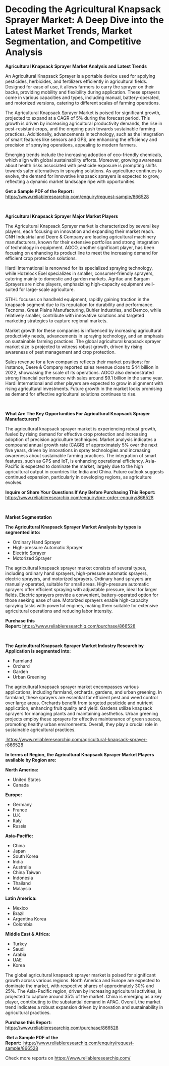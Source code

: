 <p><h1>Decoding the Agricultural Knapsack Sprayer Market: A Deep Dive into the Latest Market Trends, Market Segmentation, and Competitive Analysis</h1></p><p><strong>Agricultural Knapsack Sprayer Market Analysis and Latest Trends</strong></p>
<p><p>An Agricultural Knapsack Sprayer is a portable device used for applying pesticides, herbicides, and fertilizers efficiently in agricultural fields. Designed for ease of use, it allows farmers to carry the sprayer on their backs, providing mobility and flexibility during application. These sprayers come in various capacities and types, including manual, battery-operated, and motorized versions, catering to different scales of farming operations.</p><p>The Agricultural Knapsack Sprayer Market is poised for significant growth, projected to expand at a CAGR of 5% during the forecast period. This growth is driven by increasing agricultural productivity demands, the rise in pest-resistant crops, and the ongoing push towards sustainable farming practices. Additionally, advancements in technology, such as the integration of smart features like sensors and GPS, are enhancing the efficiency and precision of spraying operations, appealing to modern farmers.</p><p>Emerging trends include the increasing adoption of eco-friendly chemicals, which align with global sustainability efforts. Moreover, growing awareness about health risks associated with pesticide exposure is prompting shifts towards safer alternatives in spraying solutions. As agriculture continues to evolve, the demand for innovative knapsack sprayers is expected to grow, reflecting a dynamic market landscape ripe with opportunities.</p></p>
<p><strong>Get a Sample PDF of the Report:&nbsp;</strong> <a href="https://www.reliableresearchiq.com/enquiry/request-sample/866528?utm_campaign=2449&utm_medium=2&utm_source=Github&utm_content=ia&utm_term=10042025&utm_id=agricultural-knapsack-sprayer">https://www.reliableresearchiq.com/enquiry/request-sample/866528</a></p>
<p>&nbsp;</p>
<p><strong>Agricultural Knapsack Sprayer Major Market Players</strong></p>
<p><p>The Agricultural Knapsack Sprayer market is characterized by several key players, each focusing on innovation and expanding their market reach. CNH Industrial and Deere & Company are leading agricultural machinery manufacturers, known for their extensive portfolios and strong integration of technology in equipment. AGCO, another significant player, has been focusing on enhancing its product line to meet the increasing demand for efficient crop protection solutions.</p><p>Hardi International is renowned for its specialized spraying technology, while Hozelock Exel specializes in smaller, consumer-friendly sprayers, catering mainly to domestic and garden markets. Agrifac and Bargam Sprayers are niche players, emphasizing high-capacity equipment well-suited for large-scale agriculture.</p><p>STIHL focuses on handheld equipment, rapidly gaining traction in the knapsack segment due to its reputation for durability and performance. Tecnoma, Great Plains Manufacturing, Buhler Industries, and Demco, while relatively smaller, contribute with innovative solutions and targeted marketing strategies to capture regional markets.</p><p>Market growth for these companies is influenced by increasing agricultural productivity needs, advancements in spraying technology, and an emphasis on sustainable farming practices. The global agricultural knapsack sprayer market size is projected to witness robust growth, driven by rising awareness of pest management and crop protection.</p><p>Sales revenue for a few companies reflects their market positions: for instance, Deere & Company reported sales revenue close to $44 billion in 2022, showcasing the scale of its operations. AGCO also demonstrated strong financial performance with sales around $9.1 billion in the same year. Hardi International and other players are expected to grow in alignment with rising agricultural investments. Future growth in the market looks promising as demand for effective agricultural solutions continues to rise.</p></p>
<p>&nbsp;</p>
<p><strong>What Are The Key Opportunities For Agricultural Knapsack Sprayer Manufacturers?</strong></p>
<p><p>The agricultural knapsack sprayer market is experiencing robust growth, fueled by rising demand for effective crop protection and increasing adoption of precision agriculture techniques. Market analysis indicates a compound annual growth rate (CAGR) of approximately 5% over the next five years, driven by innovations in spray technologies and increasing awareness about sustainable farming practices. The integration of smart features, such as GPS and IoT, is enhancing operational efficiency. Asia-Pacific is expected to dominate the market, largely due to the high agricultural output in countries like India and China. Future outlook suggests continued expansion, particularly in developing regions, as agriculture evolves.</p></p>
<p><strong>Inquire or Share Your Questions If Any Before Purchasing This Report:</strong> <a href="https://www.reliableresearchiq.com/enquiry/pre-order-enquiry/866528?utm_campaign=2449&utm_medium=2&utm_source=Github&utm_content=ia&utm_term=10042025&utm_id=agricultural-knapsack-sprayer">https://www.reliableresearchiq.com/enquiry/pre-order-enquiry/866528</a></p>
<p>&nbsp;</p>
<p><strong>Market Segmentation</strong></p>
<p><strong>The Agricultural Knapsack Sprayer Market Analysis by types is segmented into:</strong></p>
<p><ul><li>Ordinary Hand Sprayer</li><li>High-pressure Automatic Sprayer</li><li>Electric Sprayer</li><li>Motorized Sprayer</li></ul></p>
<p><p>The agricultural knapsack sprayer market consists of several types, including ordinary hand sprayers, high-pressure automatic sprayers, electric sprayers, and motorized sprayers. Ordinary hand sprayers are manually operated, suitable for small areas. High-pressure automatic sprayers offer efficient spraying with adjustable pressure, ideal for larger fields. Electric sprayers provide a convenient, battery-operated option for those seeking ease of use. Motorized sprayers enable high-capacity spraying tasks with powerful engines, making them suitable for extensive agricultural operations and reducing labor intensity.</p></p>
<p><strong>Purchase this Report:&nbsp;</strong><a href="https://www.reliableresearchiq.com/purchase/866528?utm_campaign=2449&utm_medium=2&utm_source=Github&utm_content=ia&utm_term=10042025&utm_id=agricultural-knapsack-sprayer">https://www.reliableresearchiq.com/purchase/866528</a></p>
<p>&nbsp;</p>
<p><strong>The Agricultural Knapsack Sprayer Market Industry Research by Application is segmented into:</strong></p>
<p><ul><li>Farmland</li><li>Orchard</li><li>Garden</li><li>Urban Greening</li></ul></p>
<p><p>The agricultural knapsack sprayer market encompasses various applications, including farmland, orchards, gardens, and urban greening. In farmland, these sprayers are essential for efficient pest and weed control over large areas. Orchards benefit from targeted pesticide and nutrient application, enhancing fruit quality and yield. Gardens utilize knapsack sprayers for managing plants and maintaining aesthetics. Urban greening projects employ these sprayers for effective maintenance of green spaces, promoting healthy urban environments. Overall, they play a crucial role in sustainable agricultural practices.</p></p>
<p><a href="https://www.reliableresearchiq.com/agricultural-knapsack-sprayer-r866528?utm_campaign=2449&utm_medium=2&utm_source=Github&utm_content=ia&utm_term=10042025&utm_id=agricultural-knapsack-sprayer">&nbsp;https://www.reliableresearchiq.com/agricultural-knapsack-sprayer-r866528</a></p>
<p><strong>In terms of Region, the Agricultural Knapsack Sprayer Market Players available by Region are:</strong></p>
<p>
    <p> <strong> North America: </strong>
        <ul>
            <li>United States</li>
            <li>Canada</li>
        </ul>
        </p> 
    <p> <strong> Europe: </strong>
        <ul>
            <li>Germany</li>
            <li>France</li>
            <li>U.K.</li>
            <li>Italy</li>
            <li>Russia</li>
        </ul>
        </p> 
    <p> <strong> Asia-Pacific: </strong>
        <ul>
            <li>China</li>
            <li>Japan</li>
            <li>South Korea</li>
            <li>India</li>
            <li>Australia</li>
            <li>China Taiwan</li>
            <li>Indonesia</li>
            <li>Thailand</li>
            <li>Malaysia</li>
        </ul>
        </p> 
    <p> <strong> Latin America: </strong>
        <ul>
            <li>Mexico</li>
            <li>Brazil</li>
            <li>Argentina Korea</li>
            <li>Colombia</li>
        </ul>
        </p> 
    <p> <strong> Middle East & Africa: </strong>
        <ul>
            <li>Turkey</li>
            <li>Saudi</li>
            <li>Arabia</li>
            <li>UAE</li>
            <li>Korea</li>
        </ul>
    </p>
    </p>
<p><p>The global agricultural knapsack sprayer market is poised for significant growth across various regions. North America and Europe are expected to dominate the market, with respective shares of approximately 30% and 25%. The Asia-Pacific region, driven by increasing agricultural activities, is projected to capture around 35% of the market. China is emerging as a key player, contributing to the substantial demand in APAC. Overall, the market trend indicates a robust expansion driven by innovation and sustainability in agricultural practices.</p></p>
<p><strong>Purchase this Report: </strong><a href="https://www.reliableresearchiq.com/purchase/866528?utm_campaign=2449&utm_medium=2&utm_source=Github&utm_content=ia&utm_term=10042025&utm_id=agricultural-knapsack-sprayer">https://www.reliableresearchiq.com/purchase/866528</a></p>
<p>&nbsp;<strong>Get a Sample PDF of the Report:&nbsp;&nbsp;</strong><a href="https://www.reliableresearchiq.com/enquiry/request-sample/866528?utm_campaign=2449&utm_medium=2&utm_source=Github&utm_content=ia&utm_term=10042025&utm_id=agricultural-knapsack-sprayer">https://www.reliableresearchiq.com/enquiry/request-sample/866528</a></p>
<p><strong></strong></p>
<p>Check more reports on <a href="https://www.reliableresearchiq.com/?utm_campaign=2449&utm_medium=2&utm_source=Github&utm_content=ia&utm_term=10042025&utm_id=agricultural-knapsack-sprayer">https://www.reliableresearchiq.com/</a></p>